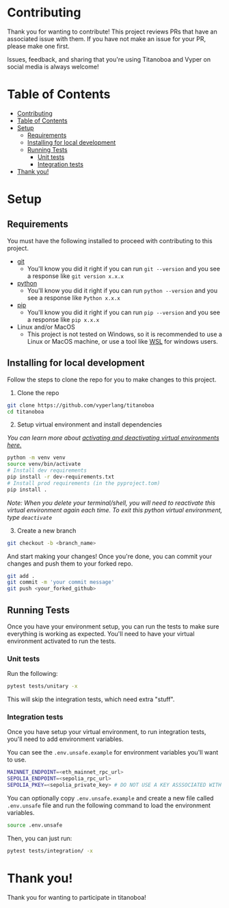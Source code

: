 # Contributing

Thank you for wanting to contribute! This project reviews PRs that have an associated issue with
them. If you have not make an issue for your PR, please make one first.

Issues, feedback, and sharing that you're using Titanoboa and Vyper on social media is always welcome!

# Table of Contents

- [Contributing](#contributing)
- [Table of Contents](#table-of-contents)
- [Setup](#setup)
  - [Requirements](#requirements)
  - [Installing for local development](#installing-for-local-development)
  - [Running Tests](#running-tests)
    - [Unit tests](#unit-tests)
    - [Integration tests](#integration-tests)
- [Thank you!](#thank-you)

# Setup

## Requirements

You must have the following installed to proceed with contributing to this project.

- [git](https://git-scm.com/book/en/v2/Getting-Started-Installing-Git)
  - You'll know you did it right if you can run `git --version` and you see a response like `git version x.x.x`
- [python](https://www.python.org/downloads/)
  - You'll know you did it right if you can run `python --version` and you see a response like `Python x.x.x`
- [pip](https://pip.pypa.io/en/stable/installation/)
  - You'll know you did it right if you can run `pip --version` and you see a response like `pip x.x.x`
- Linux and/or MacOS
  - This project is not tested on Windows, so it is recommended to use a Linux or MacOS machine, or use a tool like [WSL](https://learn.microsoft.com/en-us/windows/wsl/install) for windows users.

## Installing for local development

Follow the steps to clone the repo for you to make changes to this project.

1. Clone the repo

```bash
git clone https://github.com/vyperlang/titanoboa
cd titanoboa
```

2. Setup virtual environment and install dependencies

*You can learn more about [activating and deactivating virtual environments here.](https://docs.python.org/3/library/venv.html)*

```bash
python -m venv venv
source venv/bin/activate
# Install dev requirements
pip install -r dev-requirements.txt
# Install prod requirements (in the pyproject.tom)
pip install . 
```

*Note: When you delete your terminal/shell, you will need to reactivate this virtual environment again each time. To exit this python virtual environment, type `deactivate`*

3. Create a new branch

```bash
git checkout -b <branch_name>
```

And start making your changes! Once you're done, you can commit your changes and push them to your forked repo.

```bash
git add .
git commit -m 'your commit message'
git push <your_forked_github>
```

## Running Tests

Once you have your environment setup, you can run the tests to make sure everything is working as expected. You'll need to have your virtual environment activated to run the tests.

### Unit tests

Run the following:

```bash
pytest tests/unitary -x
```

This will skip the integration tests, which need extra "stuff".

### Integration tests

Once you have setup your virtual environment, to run integration tests, you'll need to add environment variables.

You can see the `.env.unsafe.example` for environment variables you'll want to use.

```bash
MAINNET_ENDPOINT=<eth_mainnet_rpc_url>
SEPOLIA_ENDPOINT=<sepolia_rpc_url>
SEPOLIA_PKEY=<sepolia_private_key> # DO NOT USE A KEY ASSSOCIATED WITH REAL FUNDS
```

You can optionally copy `.env.unsafe.example` and create a new file called `.env.unsafe` file and run the following command to load the environment variables.

```bash
source .env.unsafe
```

Then, you can just run:

```bash
pytest tests/integration/ -x
```


# Thank you!

Thank you for wanting to participate in titanoboa!
